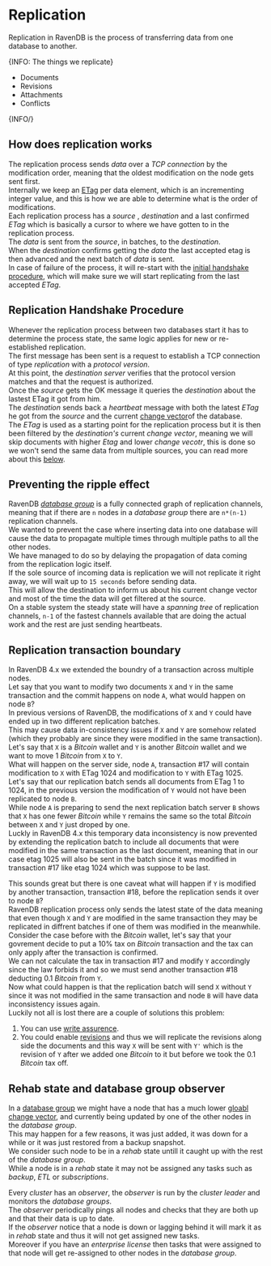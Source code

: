 ﻿# Replication

Replication in RavenDB is the process of transferring data from one database to another.  

{INFO: The things we replicate}

  * Documents 
  * Revisions 
  * Attachments 
  * Conflicts  

{INFO/}

How does replication works
---
The replication process sends _data_ over a _TCP connection_ by the modification order, meaning that the oldest modification on the node gets sent first.  
Internally we keep an [ETag](../../glossary/etag) per data element, which is an incrementing integer value, and this is how we are able to determine what is the order of modifications.  
Each replication process has a _source_ , _destination_ and a last confirmed _ETag_ which is basically a cursor to where we have gotten to in the replication process.  
The _data_ is sent from the _source_, in batches, to the _destination_.  
When the _destination_ confirms getting the _data_ the last accepted etag is then advanced and the next batch of _data_ is sent.  
In case of failure of the process, it will re-start with the [initial handshake procedure](../clustering/replication#replication-handshake-procedure), which will make sure we will start replicating from the last accepted _ETag_.

Replication Handshake Procedure
---
Whenever the replication process between two databases start it has to determine the process state, the same logic applies for new or re-established replication.  
The first message has been sent is a request to establish a TCP connection of type _replication_ with a _protocol version_.  
At this point, the _destination server_ verifies that the protocol version matches and that the request is authorized.  
Once the _source_ gets the OK message it queries the _destination_ about the lastest ETag it got from him.  
The _destination_ sends back a _heartbeat_ message with both the latest _ETag_ he got from the _source_ and the current [change vector](../clustering/change-vector)of the database.  
The _ETag_ is used as a starting point for the replication process but it is then been filtered by the _destination's_ current _change vector_,
meaning we will skip documents with higher _Etag_ and lower _change vecotr_, this is done so we won't send the same data from multiple sources, you can read more about this [below](../clustering/replication#preventing-the-ripple-effect).  

Preventing the ripple effect
---
RavenDB [_database group_](../../glossary/database-group) is a fully connected graph of replication channels, meaning that if there are `n` nodes in a _database group_ there are `n*(n-1)` replication channels.  
We wanted to prevent the case where inserting data into one database will cause the data to propagate multiple times through multiple paths to all the other nodes.  
We have managed to do so by delaying the propagation of data coming from the replication logic itself.  
If the sole source of incoming data is replication we will not replicate it right away, we will wait up to `15 seconds` before sending data.  
This will allow the destination to inform us about his current change vector and most of the time the data will get filtered at the source.  
On a stable system the steady state will have a _spanning tree_ of replication channels, `n-1` of the fastest channels available that are doing the actual work and the rest are just sending heartbeats.  

Replication transaction boundary
---
In RavenDB 4.x we extended the boundry of a transaction across multiple nodes.  
Let say that you want to modify two documents `X` and `Y` in the same transaction and the commit happens on node `A`, what would happen on node `B`?  
In previous versions of RavenDB, the modifications of `X` and `Y` could have ended up in two different replication batches.  
This may cause data in-consistency issues if `X` and `Y` are somehow related (which they probably are since they were modified in the same transaction).  
Let's say that `X` is a _Bitcoin_ wallet and `Y` is another _Bitcoin_ wallet and we want to move 1 _Bitcoin_ from `X` to `Y`.  
What will happen on the server side, node `A`, transaction #17 will contain modification to `X` with ETag 1024 and modification to `Y` with ETag 1025.  
Let's say that our replication batch sends all documents from ETag 1 to 1024, in the previous version the modification of `Y` would not have been replicated to node `B`.  
While node `A` is preparing to send the next replication batch server `B` shows that `X` has one fewer _Bitcoin_ while `Y` remains the same so the total _Bitcoin_ between `X` and `Y` just droped by one.  
Luckly in RavenDB 4.x this temporary data inconsistency is now prevented by extending the replication batch to include all documents that were modified in the same transaction as the last document, 
meaning that in our case etag 1025 will also be sent in the batch since it was modified in transaction #17 like etag 1024 which was suppose to be last.  

This sounds great but there is one caveat what will happen if `Y` is modified by another transaction, transaction #18, before the replication sends it over to node `B`?  
RavenDB replication process only sends the latest state of the data meaning that even though `X` and `Y` are modified in the same transaction they may be replicated in diffrent batches if one of them was modified in the meanwhile.  
Consider the case before with the _Bitcoin_ wallet, let's say that your govrement decide to put a 10% tax on _Bitcoin_ transaction and the tax can only apply after the transaction is confirmed.  
We can not calculate the tax in transaction #17 and modify `Y` accordingly since the law forbids it and so we must send another transaction #18 deducting 0.1 _Bitcoin_ from `Y`.  
Now what could happen is that the replication batch will send `X` without `Y` since it was not modified in the same transaction and node `B` will have data inconsistency issues again.  
Luckily not all is lost there are a couple of solutions this problem:  

1. You can use [write assurence](../../client-api/session/saving-changes#waiting-for-replication---write-assurance).  
2. You could enable [revisions](../revisions) and thus we will replicate the revisions along side the documents and this way `X` will be sent with `Y'` which is the revision of `Y` after we added one _Bitcoin_ to it but before we took the 0.1 _Bitcoin_ tax off.  

Rehab state and database group observer
---
In a [database group](../../glossary/database-group) we might have a node that has a much lower [gloabl change vector](../clustering/database-global-change-vector), and currently being updated by one of the other nodes in the _database group_.  
This may happen for a few reasons, it was just added, it was down for a while or it was just restored from a backup snapshot.  
We consider such node to be in a _rehab_ state untill it caught up with the rest of the _database group_.  
While a node is in a _rehab_ state it may not be assigned any tasks such as _backup_, _ETL_ or _subscriptions_.  

Every _cluster_ has an _observer_, the _observer_ is run by the _cluster leader_ and monitors the _database groups_.  
The _observer_ periodically pings all nodes and checks that they are both up and that their data is up to date.  
If the _observer_ notice that a node is down or lagging behind it will mark it as in _rehab_ state and thus it will not get assigned new tasks.  
Moreover if you have an _enterprise license_ then tasks that were assigned to that node will get re-assigned to other nodes in the _database group_.   
